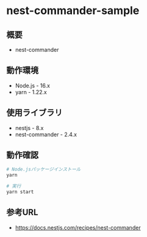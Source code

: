 # nest-commander-sample

## 概要

- nest-commander

## 動作環境

- Node.js - 16.x
- yarn - 1.22.x

## 使用ライブラリ

- nestjs - 8.x
- nest-commander - 2.4.x

## 動作確認

```bash
# Node.jsパッケージインストール
yarn

# 実行
yarn start
```

## 参考URL

- https://docs.nestjs.com/recipes/nest-commander

